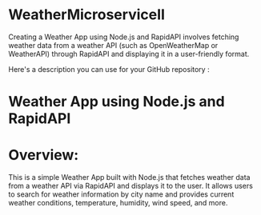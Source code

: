 # WeatherMicroserviceII

Creating a Weather App using Node.js and RapidAPI involves fetching weather data from a weather API (such as OpenWeatherMap or WeatherAPI) through RapidAPI and displaying it in a user-friendly format. 

Here's a description you can use for your GitHub repository : 

# Weather App using Node.js and RapidAPI

# Overview:
This is a simple Weather App built with Node.js that fetches weather data from a weather API via RapidAPI and displays it to the user. It allows users to search for weather information by city name and provides current weather conditions, temperature, humidity, wind speed, and more.
